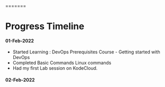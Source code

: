 =======
# Progress Timeline

#### 01-Feb-2022

- Started Learning : DevOps Prerequisites Course - Getting started with DevOps 
- Completed Basic Commands Linux commands 
- Had my first Lab session on KodeCloud.

#### 02-Feb-2022
